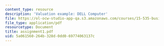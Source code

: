 ```yaml
---
content_type: resource
description: 'Valuation example: DELL Computer'
file: https://ol-ocw-studio-app-qa.s3.amazonaws.com/courses/15-535-business-analysis-using-financial-statements-spring-2003/5a061560264b328d0dd069774063137c_assignment1.pdf
file_type: application/pdf
resourcetype: Document
title: assignment1.pdf
uid: 5a061560-264b-328d-0dd0-69774063137c
---
```

